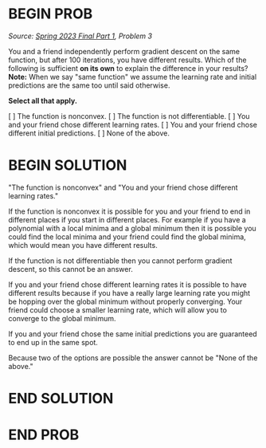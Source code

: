 # BEGIN PROB

<i>Source: [Spring 2023 Final Part 1](../sp23-final-pt1/index.html), Problem 3</i>

You and a friend independently perform gradient descent on the same function, but after 100 iterations, you have different results. Which of the following is sufficient **on its own** to explain the difference in your results? **Note:** When we say "same function" we assume the learning rate and initial predictions are the same too until said otherwise.

**Select all that apply.**

[ ] The function is nonconvex.
[ ] The function is not differentiable.
[ ] You and your friend chose different learning rates.
[ ] You and your friend chose different initial predictions.
[ ] None of the above.

# BEGIN SOLUTION

"The function is nonconvex" and "You and your friend chose different learning rates."

If the function is nonconvex it is possible for you and your friend to end in different places if you start in different places. For example if you have a polynomial with a local minima and a global minimum then it is possible you could find the local minima and your friend could find the global minima, which would mean you have different results.

If the function is not differentiable then you cannot perform gradient descent, so this cannot be an answer.

If you and your friend chose different learning rates it is possible to have different results because if you have a really large learning rate you might be hopping over the global minimum without properly converging. Your friend could choose a smaller learning rate, which will allow you to converge to the global minimum.

If you and your friend chose the same initial predictions you are guaranteed to end up in the same spot.

Because two of the options are possible the answer cannot be "None of the above."

# END SOLUTION

# END PROB